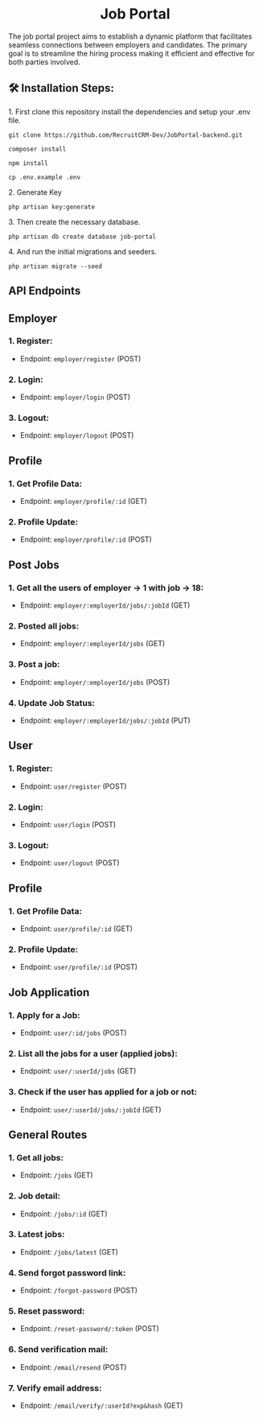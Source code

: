 
<h1 align="center" id="title">Job Portal</h1>

<p id="description">The job portal project aims to establish a dynamic platform that facilitates seamless connections between employers and candidates. The primary goal is to streamline the hiring process making it efficient and effective for both parties involved.</p>

<h2>🛠️ Installation Steps:</h2>

<p>1. First clone this repository install the dependencies and setup your .env file.</p>

```
git clone https://github.com/RecruitCRM-Dev/JobPortal-backend.git

composer install

npm install

cp .env.example .env
```


<p>2. Generate Key</p>

```
php artisan key:generate
```

<p>3. Then create the necessary database.</p>

```
php artisan db create database job-portal
```

<p>4. And run the initial migrations and seeders.</p>


```
php artisan migrate --seed
```

## API Endpoints

## Employer

### 1. Register:
- Endpoint: `employer/register` (POST)

### 2. Login:
- Endpoint: `employer/login` (POST)

### 3. Logout:
- Endpoint: `employer/logout` (POST)

## Profile

### 1. Get Profile Data:
- Endpoint: `employer/profile/:id` (GET)

### 2. Profile Update:
- Endpoint: `employer/profile/:id` (POST)

## Post Jobs

### 1. Get all the users of employer -> 1 with job -> 18:
- Endpoint: `employer/:employerId/jobs/:jobId` (GET)

### 2. Posted all jobs:
- Endpoint: `employer/:employerId/jobs` (GET)

### 3. Post a job:
- Endpoint: `employer/:employerId/jobs` (POST)

### 4. Update Job Status:
- Endpoint: `employer/:employerId/jobs/:jobId` (PUT)

## User

### 1. Register:
- Endpoint: `user/register` (POST)

### 2. Login:
- Endpoint: `user/login` (POST)

### 3. Logout:
- Endpoint: `user/logout` (POST)

## Profile

### 1. Get Profile Data:
- Endpoint: `user/profile/:id` (GET)

### 2. Profile Update:
- Endpoint: `user/profile/:id` (POST)

## Job Application

### 1. Apply for a Job:
- Endpoint: `user/:id/jobs` (POST)

### 2. List all the jobs for a user (applied jobs):
- Endpoint: `user/:userId/jobs` (GET)

### 3. Check if the user has applied for a job or not:
- Endpoint: `user/:userId/jobs/:jobId` (GET)

## General Routes

### 1. Get all jobs:
- Endpoint: `/jobs` (GET)

### 2. Job detail:
- Endpoint: `/jobs/:id` (GET)

### 3. Latest jobs:
- Endpoint: `/jobs/latest` (GET)

### 4. Send forgot password link:
- Endpoint: `/forgot-password` (POST)

### 5. Reset password:
- Endpoint: `/reset-password/:token` (POST)

### 6. Send verification mail:
- Endpoint: `/email/resend` (POST)

### 7. Verify email address:
- Endpoint: `/email/verify/:userId?exp&hash` (GET)
